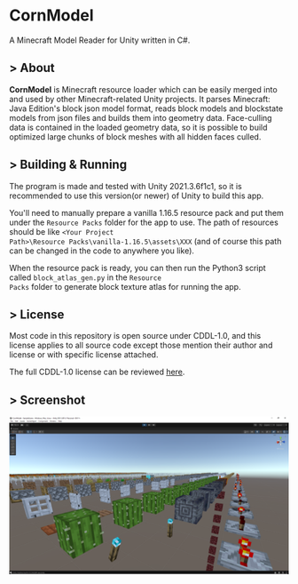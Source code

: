 # CornModel
A Minecraft Model Reader for Unity written in C#.

## > About
__CornModel__ is Minecraft resource loader which can be easily merged into and used by other Minecraft-related Unity projects. It parses Minecraft: Java Edition's block json model format, reads block models and blockstate models from json files and builds them into geometry data. Face-culling data is contained in the loaded geometry data, so it is possible to build optimized large chunks of block meshes with all hidden faces culled.

## > Building & Running
The program is made and tested with Unity 2021.3.6f1c1, so it is recommended to use this version(or newer) of Unity to build this app.

You'll need to manually prepare a vanilla 1.16.5 resource pack and put them under the <code>Resource Packs</code> folder for the app to use. The path of resources should be like <code>\<Your Project Path\>\Resource Packs\vanilla-1.16.5\assets\XXX</code> (and of course this path can be changed in the code to anywhere you like).

When the resource pack is ready, you can then run the Python3 script called <code>block_atlas_gen.py</code> in the <code>Resource Packs</code> folder to generate block texture atlas for running the app.

## > License
Most code in this repository is open source under CDDL-1.0, and this license applies to all source code except those mention their author and license or with specific license attached.

The full CDDL-1.0 license can be reviewed [here](http://opensource.org/licenses/CDDL-1.0).

## > Screenshot
![Screenshot](https://github.com/DevBobcorn/CornModel/blob/master/Preview.png?raw=true)
